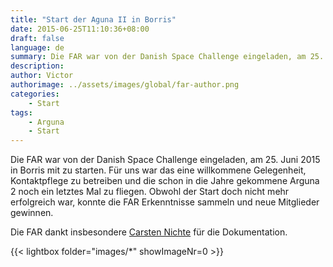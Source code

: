 ```yaml
---
title: "Start der Aguna II in Borris"
date: 2015-06-25T11:10:36+08:00
draft: false
language: de
summary: Die FAR war von der Danish Space Challenge eingeladen, am 25. Juni 2015 in Borris mitzustarten... 
description: 
author: Victor
authorimage: ../assets/images/global/far-author.png
categories: 
    - Start
tags:
    - Arguna
    - Start 
---
```


Die FAR war von der Danish Space Challenge eingeladen, am 25. Juni 2015 in Borris mit zu starten. Für uns war das eine willkommene Gelegenheit, Kontaktpflege zu betreiben und die schon in die Jahre gekommene Arguna 2 noch ein letztes Mal zu fliegen. Obwohl der Start doch nicht mehr erfolgreich war, konnte die FAR Erkenntnisse sammeln und neue Mitglieder gewinnen.

Die FAR dankt insbesondere [Carsten Nichte](https://carsten-nichte.de/) für die Dokumentation.

{{< lightbox folder="images/*" showImageNr=0 >}}
